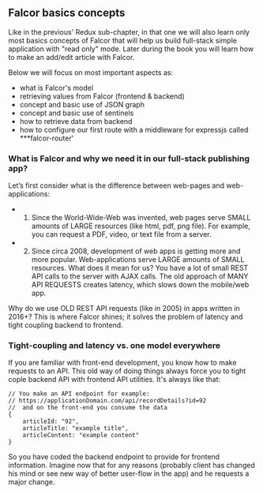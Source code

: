 ## Falcor basics concepts

Like in the previous' Redux sub-chapter, in that one we will also learn only most basics concepts of Falcor that will help us build full-stack simple application with "read only" mode. Later during the book you will learn how to make an add/edit article with Falcor. 

Below we will focus on most important aspects as:
- what is Falcor's model
- retrieving values from Falcor (frontend & backend)
- concept and basic use of JSON graph
- concept and basic use of sentinels
- how to retrieve data from backend
- how to configure our first route with a middleware for expressjs called ***falcor-router'

### What is Falcor and why we need it in our full-stack publishing app?

Let’s first consider what is the difference between web-pages and web-applications:

- 1) Since the World-Wide-Web was invented, web pages serve SMALL amounts of LARGE resources (like html, pdf, png file). For example, you can request a PDF, video, or text file from a server.
- 2) Since circa 2008, development of web apps is getting more and more popular. Web-applications serve LARGE amounts of SMALL resources. What does it mean for us? You have a lot of small REST API calls to the server with AJAX calls. The old approach of MANY API REQUESTS creates latency, which slows down the mobile/web app.

Why do we use OLD REST API requests (like in 2005) in apps written in 2016+? This is where Falcor shines; it solves the problem of latency and tight coupling backend to frontend.

### Tight-coupling and latency vs. one model everywhere

If you are familiar with front-end development, you know how to make requests to an API. This old way of doing things always force you to tight cople backend API with frontend API utilities. It's always like that:
```
// You make an API endpoint for example:
// https://applicationDomain.com/api/recordDetails?id=92
//  and on the front-end you consume the data
{
	articleId: "92",
	articleTitle: "example title",
	articleContent: "example content"
}
```



So you have coded the backend endpoint to provide for frontend information. Imagine now that for any reasons (probably client has changed his mind or see new way of better user-flow in the app) and he requests a major change.








